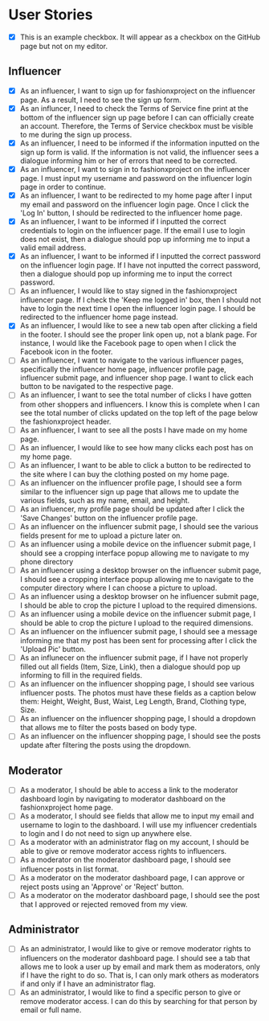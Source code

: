 # User Stories

- [x] This is an example checkbox. It will appear as a checkbox on the GitHub page but not on my editor.

## Influencer 
- [x] As an influencer, I want to sign up for fashionxproject on the influencer page. As a result, I need to see the sign up form. 
- [x] As an influncer, I need to check the Terms of Service fine print at the bottom of the influencer sign up page before I can can officially create an account. Therefore, the Terms of Service checkbox must be visible to me during the sign up process. 
- [x] As an influencer, I need to be informed if the information inputted on the sign up form is valid. If the information is not valid, the influencer sees a dialogue informing him or her of errors that need to be corrected. 
- [x] As an influencer, I want to sign in to fashionxproject on the influencer page. I must input my username and password on the influencer login page in order to continue. 
- [x] As an influencer, I want to be redirected to my home page after I input my email and password on the influencer login page. Once I click the 'Log In' button, I should be redirected to the influencer home page. 
- [x] As an influencer, I want to be informed if I inputted the correct credentials to login on the influencer page. If the email I use to login does not exist, then a dialogue should pop up informing me to input a valid email address. 
- [x] As an influencer, I want to be informed if I inputted the correct password on the influencer login page. If I have not inputted the correct password, then a dialogue should pop up informing me to input the correct password. 
- [ ] As an influencer, I would like to stay signed in the fashionxproject influencer page. If I check the 'Keep me logged in' box, then I should not have to login the next time I open the influencer login page. I should be redirected to the influencer home page instead. 
- [x] As an influencer, I would like to see a new tab open after clicking a field in the footer. I should see the proper link open up, not a blank page. For instance, I would like the Facebook page to open when I click the Facebook icon in the footer. 
- [ ] As an influencer, I want to navigate to the various influencer pages, specifically the influencer home page, influencer profile page, influencer submit page, and influencer shop page. I want to click each button to be navigated to the respective page. 
- [ ] As an influencer, I want to see the total number of clicks I have gotten from other shoppers and influencers. I know this is complete when I can see the total number of clicks updated on the top left of the page below the fashionxproject header. 
- [ ] As an influencer, I want to see all the posts I have made on my home page. 
- [ ] As an influencer, I would like to see how many clicks each post has on my home page. 
- [ ] As an influencer, I want to be able to click a button to be redirected to the site where I can buy the clothing posted on my home page. 
- [ ] As an influencer on the influencer profile page, I should see a form similar to the influencer sign up page that allows me to update the various fields, such as my name, email, and height. 
- [ ] As an influencer, my profile page should be updated after I click the 'Save Changes' button on the influencer profile page. 
- [ ] As an influencer on the influencer submit page, I should see the various fields present for me to upload a picture later on. 
- [ ] As an influencer using a mobile device on the influencer submit page, I should see a cropping interface popup allowing me to navigate to my phone directory 
- [ ] As an influencer using a desktop browser on the influencer submit page, I should see a cropping interface popup allowing me to navigate to the computer directory where I can choose a picture to upload. 
- [ ] As an influencer using a desktop browser on he influencer submit page, I should be able to crop the picture I upload to the required dimensions. 
- [ ] As an influencer using a mobile device on the influencer submit page, I should be able to crop the picture I upload to the required dimensions. 
- [ ] As an influencer on the influencer submit page, I should see a message informing me that my post has been sent for processing after I click the 'Upload Pic' button. 
- [ ] As an influnecer on the influencer submit page, if I have not properly filled out all fields (Item, Size, Link), then a dialogue should pop up informing to fill in the required fields. 
- [ ] As an influencer on the influencer shopping page, I should see various influencer posts. The photos must have these fields as a caption below them: Height, Weight, Bust, Waist, Leg Length, Brand, Clothing type, Size.
- [ ] As an influencer on the influencer shopping page, I should a dropdown that allows me to filter the posts based on body type.
- [ ] As an influencer on the influencer shopping page, I should see the posts update after filtering the posts using the dropdown. 

## Moderator 
- [ ] As a moderator, I should be able to access a link to the moderator dashboard login by navigating to moderator dashboard on the fashionxproject home page. 
- [ ] As a moderator, I should see fields that allow me to input my email and username to login to the dashboard. I will use my influencer credentials to login and I do not need to sign up anywhere else. 
- [ ] As a moderator with an administrator flag on my account, I should be able to give or remove moderator access rights to influencers. 
- [ ] As a moderator on the moderator dashboard page, I should see influencer posts in list format. 
- [ ] As a moderator on the moderator dashboard page, I can approve or reject posts using an 'Approve' or 'Reject' button. 
- [ ] As a moderator on the moderator dashboard page, I should see the post that I approved or rejected removed from my view. 

## Administrator
- [ ] As an administrator, I would like to give or remove moderator rights to influencers on the moderator dashboard page. I should see a tab that allows me to look a user up by email and mark them as moderators, only if I have the right to do so. That is, I can only mark others as moderators if and only if I have an administrator flag. 
- [ ] As an administrator, I would like to find a specific person to give or remove moderator access. I can do this by searching for that person by email or full name. 